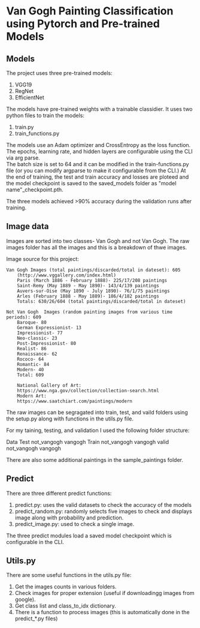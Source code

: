 # Van Gogh Painting Classification using Pytorch and Pre-trained Models

## Models
The project uses three pre-trained models:
  1) VGG19
  2) RegNet
  3) EfficientNet

The models have pre-trained weights with a trainable classidier. It uses two python files to train the models:
  1) train.py
  2) train_functions.py

The models use an Adam optimizer and CrossEntropy as the loss function.  The epochs, learning rate, and hidden layers are configurable using the CLI via arg parse.  
The batch size is set to 64 and it can be modified in the train-functions.py file (or you can modify argparse to make it configurable from the CLI.)
At the end of training, the test and train accuracy and losses are ploteed and the model checkpoint is saved to the saved_models folder as "model name"_checkpoint.pth.

The three models achieved >90% accuracy during the validation runs after training.

## Image data
Images are sorted into two classes- Van Gogh and not Van Gogh.  The raw images folder has all the images and this is a breakdown of thwe images.

Image source for this project:

    Van Gogh Images (total paintings/discarded/total in dateset): 605
        (http://www.vggallery.com/index.html)
        Paris (March 1886 - February 1888)- 225/17/208 paintings
        Saint-Remy (May 1889 - May 1890)- 143/4/139 paintings
        Auvers-sur-Oise (May 1890 - July 1890)- 76/1/75 paintings
        Arles (February 1888 - May 1889)- 186/4/182 paintings
        Totals: 630/26/604 (total paintings/discarded/total in dateset)

    Not Van Gogh  Images (random painting images from various time periods): 609
        Baroque- 80
        German Expressionist- 13
        Impressionist- 77
        Neo-classic- 23
        Post-Impressionist- 80
        Realist- 86
        Renaissance- 62
        Rococo- 64
        Romantic- 84
        Modern- 40
        Total: 609

        National Gallery of Art:
        https://www.nga.gov/collection/collection-search.html
        Modern Art:
        https://www.saatchiart.com/paintings/modern

The raw images can be segragated into train, test, and vaild folders using the setup.py along with functions in the utils.py file.

For my taining, testing, and validation I used the following folder structure:

Data
  Test
    not_vangogh
    vangogh
  Train
    not_vangogh
    vangogh
  valid
    not_vangogh
    vangogh

There are also some additional paintings in the sample_paintings folder.

## Predict
There are three different predict functions:
  1) predict.py:  uses the valid datasets to check the accuracy of the models
  2) predict_random.py: randomly selects five images to check and displays image along with probability and prediction.
  3) predict_image.py: used to check a single image.

The three predict modules load a saved model checkpoint which is configurable in the CLI.
    
## Utils.py
There are some useful functions in the utils.py file:
  1) Get the images counts in various folders.
  2) Check images for proper extension (useful if downloadingg images from google).
  3) Get class list and class_to_idx dictionary.
  4) There is a function to process images (this is automatically done in the predict_*.py files)
